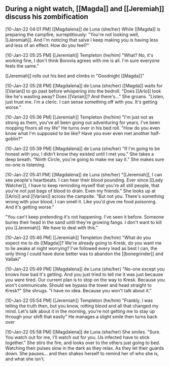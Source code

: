 ## During a night watch, [[Magda]] and [[Jeremiah]] discuss his zombification

[10-Jan-22 04:01 PM] [[Magdalena]] de Luna (she/her)
While [[Magda]] is preparing the campfire, surreptitiously: "You're not looking well, [[Jeremiah]]. And I'm noticing that salve I keep making you is having less and less of an effect. How do you feel?"

[10-Jan-22 05:25 PM] [[Jeremiah]] Templeton (he/him)
"What? No, it's working fine, I don't think Borovia agrees with me is all. I'm sure everyone feels the same."

[[Jeremiah]] rolls out his bed and climbs in "Goodnight [[Magda]]"

[10-Jan-22 05:28 PM] [[Magdalena]] de Luna (she/her)
[[Magda]] waits for [[Varian]] to go past before whispering into the bedroll. "Does [[Arlo]] look like he's wasting away? Does [[Varian]]? And there's..." She groans. "Listen, just trust me. I'm a cleric. I can sense something off with you. It's getting worse."

[10-Jan-22 05:36 PM] [[Jeremiah]] Templeton (he/him)
"I'm just not as strong as them, you've all been going out adventuring for years, I've been mopping floors all my life" He turns over in his bed roll. "How do you even know what I'm supposed to be like? Have you ever even met another half-goblin?"

[10-Jan-22 05:39 PM] [[Magdalena]] de Luna (she/her)
"If I'm going to be honest with you, I didn't know they existed until I met you." She takes a deep breath. "Ninth Circle, you're going to make me say it." She makes sure no-one is listening.

[10-Jan-22 05:41 PM] [[Magdalena]] de Luna (she/her)
"[[Jeremiah]], I can see people's heartbeats. I can hear their blood pounding. Ever since [[Lady Watcher]], I have to keep reminding myself that you're all still people, that you're not just bags of blood to drain. Even my friends." She looks up at [[Arlo]] and [[Varian]] across the campsite. "But not you. There's something wrong with your blood, I can smell it. Like you'd give me food poisoning. And it's getting worse."

"You can't keep pretending it's not happening. I've seen it before. Someone buries their head in the sand until they're growing fangs. I don't want to kill you [[Jeremiah]]. We have to deal with this."

[10-Jan-22 05:46 PM] [[Jeremiah]] Templeton (he/him)
"What do you expect me to do [[Magda]]? We're already going to Kresk, do you want me to lie awake at night worrying? I've followed every lead as best I can, the only thing I could have done better was to abandon the [[bonegrinder]] and Vallaki"

[10-Jan-22 05:49 PM] [[Magdalena]] de Luna (she/her)
"No-one except you knows how bad it's getting. And you just tried to tell me it was just because you were tired. Our current plan is to stop on the way to Kresk. Because you won't communicate. Should we bypass the tower and head straight to Kresk?" She shrugs. "I have no idea. Because you won't talk about it."

[10-Jan-22 05:54 PM] [[Jeremiah]] Templeton (he/him)
"Frankly, I was telling the truth then, but you know, rotting blood and all that changed my mind. Let's talk about it in the morning, you're not getting me to stay up through your shift that easily" He manages a slight smile then turns back over

[10-Jan-22 05:58 PM] [[Magdalena]] de Luna (she/her)
She smiles. "Sure. You watch out for me, I'll watch out for you. Us infected have to stick together." She stirs the fire, and looks over to the others just going to bed. Watching their pulses slow in the dark as they relax. As they let their guards down. She pauses... and then shakes herself to remind her of who she is, and what she isn't.